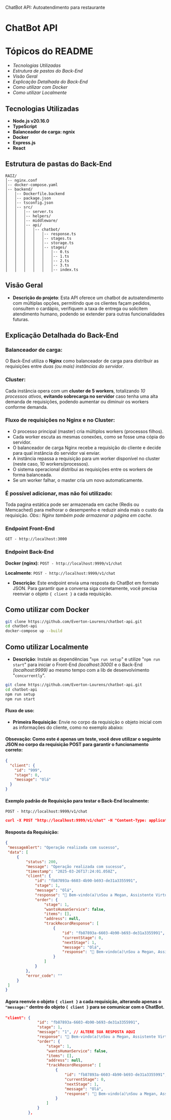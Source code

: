 ﻿﻿ChatBot API: Autoatendimento para restaurante

# ChatBot API

# Tópicos do README
- *Tecnologias Utilizadas*
- *Estrutura de pastas do Back-End*
- *Visão Geral*
- *Explicação Detalhada do Back-End*
- *Como utilizar com Docker*
- *Como utilizar Localmente*

## Tecnologias Utilizadas
- **Node.js v20.16.0**
- **TypeScript**
- **Balanceador de carga: ngnix**
- **Docker**
- **Express.js**
- **React**

## Estrutura de pastas do Back-End

```
RAIZ/
│-- nginx.conf
│-- docker-compose.yaml
│-- backend/
│   │-- Dockerfile.backend
│   │-- package.json
│   │-- tsconfig.json
│   │-- src/
│   │   │-- server.ts
│   │   │-- helpers/
│   │   │-- middleware/
│   │   │-- api/
│   │   │   │-- chatbot/
│   │   │   │   │-- response.ts
│   │   │   │   │-- stages.ts
│   │   │   │   │-- storage.ts
│   │   │   │   │-- stages/
│   │   │   │   │   │-- 0.ts
│   │   │   │   │   │-- 1.ts
│   │   │   │   │   │-- 2.ts
│   │   │   │   │   │-- 3.ts
│   │   │   │   │   │-- index.ts
```

## Visão Geral
- **Descrição do projeto**: Esta API oferece um chatbot de autoatendimento com múltiplas opções, permitindo que os clientes façam pedidos, consultem o cardápio, verifiquem a taxa de entrega ou solicitem atendimento humano, podendo se extender para outras funcionalidades futuras.

## Explicação Detalhada do Back-End

### **Balanceador de carga**:
O Back-End utiliza o **Nginx** como balanceador de carga para distribuir as requisições entre *duas (ou mais) instâncias do servidor*.

### **Cluster**:
Cada instância opera com um **cluster de 5 workers**, totalizando *10 processos ativos*, **evitando sobrecarga no servidor** caso tenha uma alta demanda de requisições, podendo aumentar ou diminuir os workers conforme demanda.

### **Fluxo de requisições no Nginx e no Cluster**:  
- O processo principal (master) cria múltiplos workers (processos filhos).
- Cada worker escuta as mesmas conexões, como se fosse uma cópia do servidor.
- O balanceador de carga Nginx recebe a requisição do cliente e decide para qual instância do servidor vai enviar.
- A instância repassa a requisição para um worker disponível no cluster (neste caso, 10 workers/processos).
- O sistema operacional distribui as requisições entre os workers de forma balanceada.
- Se um worker falhar, o master cria um novo automaticamente.

### **É possível adicionar, mas não foi utilizado**:
Toda pagina estática pode ser armazenada em cache (Redis ou Memcached) para melhorar o desempenho e reduzir ainda mais o custo da requisição.
*Obs:: Nginx também pode armazenar a página em cache.*

### Endpoint Front-End
`GET - http://localhost:3000`

### Endpoint Back-End

**Docker (nginx)**: `POST - http://localhost:9999/v1/chat`

**Localmente**: `POST - http://localhost:9999/v1/chat`

- **Descrição**: Este endpoint envia uma resposta do ChatBot em formato JSON. Para garantir que a conversa siga corretamente, você precisa reenviar o objeto `{ client }` a cada requisição.

## Como utilizar com Docker

```bash
git clone https://github.com/Everton-Lourens/chatbot-api.git
cd chatbot-api
docker-compose up --build
```

## Como utilizar Localmente
- **Descrição**: Instale as dependências "`npm run setup`" e utilize "`npm run start`" para iniciar o Front-End *(localhost:3000)* e o Back-End *(localhost:9999)* ao mesmo tempo com a lib de desenvolvimento "`concurrently`".

```bash
git clone https://github.com/Everton-Lourens/chatbot-api.git
cd chatbot-api
npm run setup
npm run start
```

#### Fluxo de uso:

- **Primeira Requisição**:
   Envie no corpo da requisição o objeto inicial com as informações do cliente, como no exemplo abaixo:

#### Obsevação: Como este é apenas um teste, você deve utilizar o seguinte JSON no corpo da requisição POST para garantir o funcionamento correto:

   ```json
   {
     "client": {
       "id": "999",
       "stage": 0,
       "message": "Olá"
     }
   }
  ```

#### Exemplo padrão de Requisição para testar o Back-End localmente:

`POST - http://localhost:9999/v1/chat`

   ```json
curl -X POST "http://localhost:9999/v1/chat" -H "Content-Type: application/json" -d "{\"client\":{\"id\":\"999\",\"stage\":0,\"message\":\"Olá\"}}"
  ```

#### Resposta da Requisição:
   ```json
{
    "messageAlert": "Operação realizada com sucesso",
    "data": [
        {
            "status": 200,
            "message": "Operação realizada com sucesso",
            "timestamp": "2025-03-26T17:24:01.058Z",
            "client": {
                "id": "fb87893a-6603-4b90-b693-de31a3355991",
                "stage": 1,
                "message": "Olá",
                "response": "👋 Bem-vindo(a)\nSou a Megan, Assistente Virtual.\nPosso te ajudar? 🙋‍♀ 🥰\n\n——————————\n1️⃣ –> FAZER PEDIDO\n2️⃣ → TAXA de Entrega\n3️⃣ → FALAR C/ Atendente",
                "order": {
                    "stage": 1,
                    "wantsHumanService": false,
                    "items": [],
                    "address": null,
                    "trackRecordResponse": [
                        {
                            "id": "fb87893a-6603-4b90-b693-de31a3355991",
                            "currentStage": 0,
                            "nextStage": 1,
                            "message": "Olá",
                            "response": "👋 Bem-vindo(a)\nSou a Megan, Assistente Virtual.\nPosso te ajudar? 🙋‍♀ 🥰\n\n——————————\n1️⃣ –> FAZER PEDIDO\n2️⃣ → TAXA de Entrega\n3️⃣ → FALAR C/ Atendente"
                        }
                    ]
                }
            },
            "error_code": ""
        }
    ]
}
  ```

  #### Agora reenvie o objeto `{ client }` a cada requisição, alterando apenas o `"message:"` dentro do objeto `{ client }` para se comunicar com o ChatBot.

  ```json
  "client": {
                "id": "fb87893a-6603-4b90-b693-de31a3355991",
                "stage": 1,
                "message": "1", // ALTERE SUA RESPOSTA AQUI
                "response": "👋 Bem-vindo(a)\nSou a Megan, Assistente Virtual.\nPosso te ajudar? 🙋‍♀ 🥰\n\n——————————\n1️⃣ –> FAZER PEDIDO\n2️⃣ → TAXA de Entrega\n3️⃣ → FALAR C/ Atendente",
                "order": {
                    "stage": 1,
                    "wantsHumanService": false,
                    "items": [],
                    "address": null,
                    "trackRecordResponse": [
                        {
                            "id": "fb87893a-6603-4b90-b693-de31a3355991",
                            "currentStage": 0,
                            "nextStage": 1,
                            "message": "Olá",
                            "response": "👋 Bem-vindo(a)\nSou a Megan, Assistente Virtual.\nPosso te ajudar? 🙋‍♀ 🥰\n\n——————————\n1️⃣ –> FAZER PEDIDO\n2️⃣ → TAXA de Entrega\n3️⃣ → FALAR C/ Atendente"
                        }
                    ]
                }
            },
  ```
